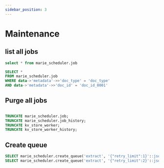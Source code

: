 ```yaml
---
sidebar_position: 3
---
```


# Maintenance

## list all jobs

```sql
select * from marie_scheduler.job
```

```sql
SELECT *
FROM marie_scheduler.job
WHERE data->'metadata'->>'doc_type' = 'doc_type'
AND data->'metadata'->>'doc_id' = 'doc_id_0001'
```

## Purge all jobs

```sql

TRUNCATE marie_scheduler.job;
TRUNCATE marie_scheduler.job_history;
TRUNCATE kv_store_worker;
TRUNCATE kv_store_worker_history;

```

## Create queue

```sql
SELECT marie_scheduler.create_queue('extract', '{"retry_limit":1}'::json)
SELECT marie_scheduler.create_queue('extract', '{"retry_limit":2}'::json)
```
